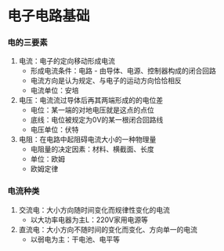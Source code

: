 # 电子电路基础
### 电的三要素
1. 电流：电子的定向移动形成电流
    * 形成电流条件：电路 - 由导体、电源、控制器构成的闭合回路
    * 电流方向是认为规定、与电子的运动方向恰恰相反
    * 电流单位：安培
2. 电压：电流流过导体后再其两端形成的的电位差
    * 电位：某一端的对地电压就是这点的点位
    * 底线：电位被规定为0V的某一根闭合回路线
    * 电压单位：伏特
3. 电阻：在电路中起阻碍电流大小的一种物理量
    * 电阻量的决定因素：材料、横截面、长度
    * 单位：欧姆
    * 欧姆定律
### 电流种类
1. 交流电：大小方向随时间变化而规律性变化的电流
    * 以大功率电器为主L：220V家用电源等
2. 直流电：大小方向不随时间的变化而变化、方向单一的电流
    * 以弱电为主：干电池、电平等
